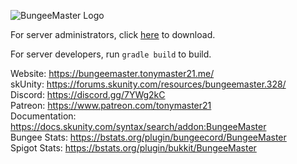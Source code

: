 ![BungeeMaster Logo](https://i.imgur.com/u86WS8Q.png "BungeeMaster Logo")

For server administrators, click [here](https://forums.skunity.com/resources/328/) to download.

For server developers, run `gradle build` to build.

Website: https://bungeemaster.tonymaster21.me/  
skUnity: https://forums.skunity.com/resources/bungeemaster.328/  
Discord: https://discord.gg/7YWg2kC  
Patreon: https://www.patreon.com/tonymaster21  
Documentation: https://docs.skunity.com/syntax/search/addon:BungeeMaster  
Bungee Stats: https://bstats.org/plugin/bungeecord/BungeeMaster  
Spigot Stats: https://bstats.org/plugin/bukkit/BungeeMaster  
